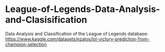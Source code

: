 # League-of-Legends-Data-Analysis-and-Clasisification
Data Analysis and Classification of the League of Legends database: https://www.kaggle.com/datasets/ezalos/lol-victory-prediction-from-champion-selection
